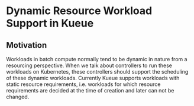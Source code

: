 # Dynamic Resource Workload Support in Kueue

## Motivation
Workloads in batch compute normally tend to be dynamic in nature from a resourcing perspective. When we talk about controllers to run these workloads on Kubernetes, these controllers should support the scheduling of these dynamic workloads. Currently Kueue supports workloads with static resource requirements, i.e. workloads for which resource requirements are decided at the time of creation and later can not be changed.
